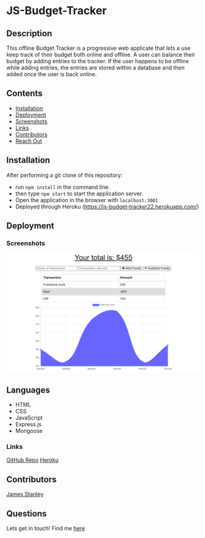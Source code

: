 # JS-Budget-Tracker

## Description
This offline Budget Tracker is a progressive web applicate that lets a use keep track of their budget both online and offline. A user can balance their budget by adding entries to the tracker. If the user happens to be offline while adding entries, the entries are stored within a database and then added once the user is back online.

## Contents
- [Installation](#Installation)
- [Deployment](#Deployment)
- [Screenshots](#Screenshots)
- [Links](#Links)
- [Contributors](#Contributors)
- [Reach Out](#Questions)

## Installation
After performing a git clone of this repository:
- run `npm install` in the command line.
- then type `npm start` to start the application server.
- Open the application in the browser with `localhost:3001`
- Deployed through Heroku (https://js-budget-tracker22.herokuapp.com/)

## Deployment
### Screenshots
![budgetclip](./Assets/19-pwa-homework-demo-01.png)

## Languages
* HTML
* CSS
* JavaScript
* Express.js
* Mongoose

### Links
[GitHub Repo](https://github.com/Xallver/JS-Budget-Tracker)
[Heroku](https://js-budget-tracker22.herokuapp.com/)

## Contributors
[James Stanley](https://www.GitHub.com/Xallver)


## Questions
Lets get in touch!
Find me [here](https://www.GitHub.com/Xallver)